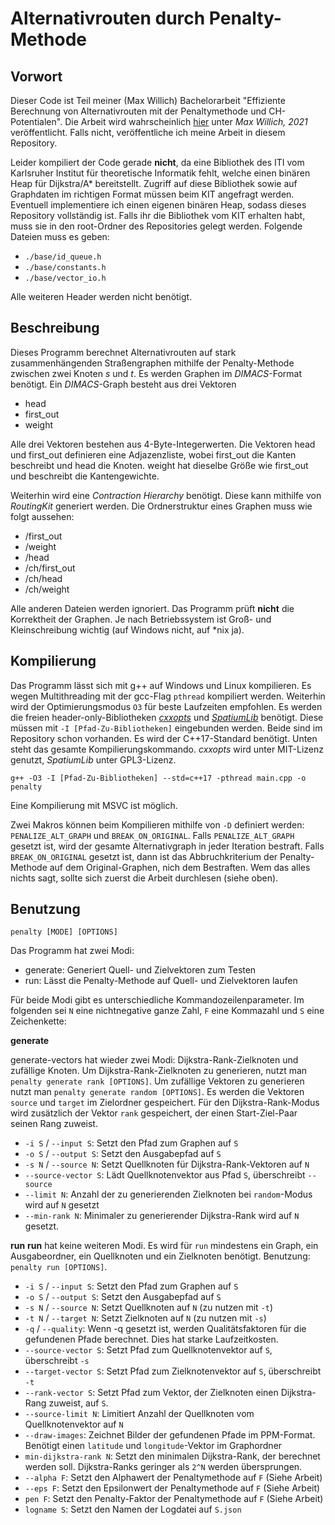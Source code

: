 # Alternativrouten durch Penalty-Methode

## Vorwort
Dieser Code ist Teil meiner (Max Willich) Bachelorarbeit "Effiziente Berechnung von Alternativrouten mit der Penaltymethode und CH-Potentialen". Die Arbeit wird wahrscheinlich
[hier](https://i11www.iti.kit.edu/teaching/theses/finished#studienbachelorarbeiten) unter *Max Willich, 2021* veröffentlicht. Falls nicht, veröffentliche ich
meine Arbeit in diesem Repository.

Leider kompiliert der Code gerade **nicht**, da eine Bibliothek des ITI vom Karlsruher Institut für theoretische Informatik fehlt, welche einen binären Heap für
Dijkstra/A\* bereitstellt. Zugriff auf diese Bibliothek sowie auf Graphdaten im richtigen Format müssen beim KIT angefragt werden. Eventuell implementiere ich
einen eigenen binären Heap, sodass dieses Repository vollständig ist. Falls ihr die Bibliothek vom KIT erhalten habt, muss sie in den root-Ordner des
Repositories gelegt werden. Folgende Dateien muss es geben:
- `./base/id_queue.h`
- `./base/constants.h`
- `./base/vector_io.h`

Alle weiteren Header werden nicht benötigt.

## Beschreibung
Dieses Programm berechnet Alternativrouten auf stark zusammenhängenden Straßengraphen mithilfe der Penalty-Methode zwischen zwei Knoten *s* und *t*. Es werden Graphen im *DIMACS*-Format benötigt. Ein *DIMACS*-Graph besteht aus drei Vektoren

 - head
 - first_out
 - weight
 
 Alle drei Vektoren bestehen aus 4-Byte-Integerwerten. Die Vektoren head und first_out definieren eine Adjazenzliste, wobei first_out die Kanten beschreibt und head die Knoten. weight hat dieselbe Größe wie first_out und beschreibt die Kantengewichte.  

Weiterhin wird eine *Contraction Hierarchy* benötigt. Diese kann mithilfe von *RoutingKit* generiert werden. Die Ordnerstruktur eines Graphen muss wie folgt aussehen:

- /first_out
- /weight
- /head
- /ch/first_out
- /ch/head
- /ch/weight

Alle anderen Dateien werden ignoriert. Das Programm prüft **nicht** die Korrektheit der Graphen. Je nach Betriebssystem ist Groß- und Kleinschreibung wichtig (auf Windows nicht, auf *nix ja).
## Kompilierung
Das Programm lässt sich mit g++ auf Windows und Linux kompilieren. Es wegen Multithreading mit der gcc-Flag `pthread` kompiliert werden. Weiterhin wird der Optimierungsmodus `O3` für beste Laufzeiten empfohlen. Es werden die freien header-only-Bibliotheken [*cxxopts*](https://github.com/jarro2783/cxxopts) und [*SpatiumLib*](https://github.com/martijnkoopman/SpatiumLib) benötigt. Diese müssen mit `-I [Pfad-Zu-Bibliotheken]` eingebunden werden. Beide sind im Repository schon vorhanden. Es wird der C++17-Standard benötigt. Unten steht das gesamte Kompilierungskommando. *cxxopts* wird unter MIT-Lizenz genutzt, *SpatiumLib* unter GPL3-Lizenz.

`g++ -O3 -I [Pfad-Zu-Bibliotheken] --std=c++17 -pthread main.cpp -o penalty`

Eine Kompilierung mit MSVC ist möglich.

Zwei Makros können beim Kompilieren mithilfe von `-D` definiert werden: `PENALIZE_ALT_GRAPH` und `BREAK_ON_ORIGINAL`. Falls `PENALIZE_ALT_GRAPH` gesetzt ist, wird
der gesamte Alternativgraph in jeder Iteration bestraft. Falls `BREAK_ON_ORIGINAL` gesetzt ist, dann ist das Abbruchkriterium der Penalty-Methode auf dem Original-Graphen,
nich dem Bestraften. Wem das alles nichts sagt, sollte sich zuerst die Arbeit durchlesen (siehe oben).
## Benutzung

	penalty [MODE] [OPTIONS]

Das Programm hat zwei Modi:

- generate: Generiert Quell- und Zielvektoren zum Testen
- run: Lässt die Penalty-Methode auf Quell- und Zielvektoren laufen

Für beide Modi gibt es unterschiedliche Kommandozeilenparameter. Im folgenden sei `N` eine nichtnegative ganze Zahl, `F` eine Kommazahl und `S` eine Zeichenkette:

**generate**

generate-vectors hat wieder zwei Modi: Dijkstra-Rank-Zielknoten und zufällige Knoten. Um Dijkstra-Rank-Zielknoten zu generieren, nutzt man `penalty generate rank [OPTIONS]`. Um zufällige Vektoren zu generieren nutzt man `penalty generate random [OPTIONS]`. Es werden die Vektoren `source` und `target` im Zielordner gespeichert. Für den Dijkstra-Rank-Modus wird zusätzlich der Vektor `rank` gespeichert, der einen Start-Ziel-Paar seinen Rang zuweist.

- `-i S` / `--input S`: Setzt den Pfad zum Graphen auf `S`
- `-o S` / `--output S`: Setzt den Ausgabepfad auf `S`
- `-s N` / `--source N`: Setzt Quellknoten für Dijkstra-Rank-Vektoren auf `N`
- `--source-vector S`: Lädt Quellknotenvektor aus Pfad `S`, überschreibt `--source`
- `--limit N`: Anzahl der zu generierenden Zielknoten bei `random`-Modus wird auf `N` gesetzt
- `--min-rank N`: Minimaler zu generierender Dijkstra-Rank wird auf `N` gesetzt.

**run**
**run** hat keine weiteren Modi. Es wird für `run` mindestens ein Graph, ein Ausgabeordner, ein Quellknoten und ein Zielknoten benötigt. Benutzung: `penalty run [OPTIONS]`.

- `-i S` / `--input S`: Setzt den Pfad zum Graphen auf `S`
- `-o S` / `--output S`: Setzt den Ausgabepfad auf `S`
- `-s N` / `--source N`: Setzt Quellknoten auf `N` (zu nutzen mit `-t`)
- `-t N` / `--target N`: Setzt Zielknoten auf `N` (zu nutzen mit `-s`)
- `-q` / `--quality`: Wenn -q gesetzt ist, werden Qualitätsfaktoren für die gefundenen Pfade berechnet. Dies hat starke Laufzeitkosten.
- `--source-vector S`: Setzt Pfad zum Quellknotenvektor auf `S`, überschreibt `-s`
- `--target-vector S`: Setzt Pfad zum Zielknotenvektor auf `S`, überschreibt `-t`
- `--rank-vector S`: Setzt Pfad zum Vektor, der Zielknoten einen Dijkstra-Rang zuweist, auf `S`.
- `--source-limit N`: Limitiert Anzahl der Quellknoten vom Quellknotenvektor auf `N`
- `--draw-images`: Zeichnet Bilder der gefundenen Pfade im PPM-Format. Benötigt einen `latitude` und `longitude`-Vektor im Graphordner
- `min-dijkstra-rank N`: Setzt den minimalen Dijkstra-Rank, der berechnet werden soll. Dijkstra-Ranks geringer als `2^N` werden übersprungen.
- `--alpha F`: Setzt den Alphawert der Penaltymethode auf `F` (Siehe Arbeit)
- `--eps F`: Setzt den Epsilonwert der Penaltymethode auf `F` (Siehe Arbeit)
- `pen F`: Setzt den Penalty-Faktor der Penaltymethode auf `F` (Siehe Arbeit)
- `logname S`: Setzt den Namen der Logdatei auf `S.json`


